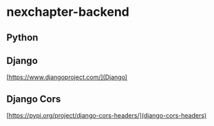 # nexchapter-backend

## Python

## Django
[https://www.djangoproject.com/](Django)
## Django Cors
[https://pypi.org/project/django-cors-headers/](django-cors-headers)